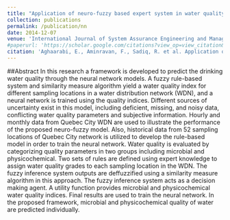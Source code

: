 ```yaml
---
title: "Application of neuro-fuzzy based expert system in water quality assessment"
collection: publications
permalink: /publication/nn
date: 2014-12-07
venue: 'International Journal of System Assurance Engineering and Management'
#paperurl: 'https://scholar.google.com/citations?view_op=view_citation&hl=en&user=ObjiyQ0AAAAJ&citation_for_view=ObjiyQ0AAAAJ:d1gkVwhDpl0C'
citation: 'Aghaarabi, E., Aminravan, F., Sadiq, R. et al. Application of neuro-fuzzy based expert system in water quality assessment. Int J Syst Assur Eng Manag 8 (Suppl 4), 2137–2145 (2017)'
---
```

##Abstract
In this research a framework is developed to predict the drinking water quality through the neural network models. A fuzzy rule-based system and similarity measure algorithm yield a water quality index for different sampling locations in a water distribution network (WDN), and a neural network is trained using the quality indices. Different sources of uncertainty exist in this model, including deficient, missing, and noisy data, conflicting water quality parameters and subjective information. Hourly and monthly data from Quebec City WDN are used to illustrate the performance of the proposed neuro-fuzzy model. Also, historical data from 52 sampling locations of Quebec City network is utilized to develop the rule-based model in order to train the neural network. Water quality is evaluated by categorizing quality parameters in two groups including microbial and physicochemical. Two sets of rules are defined using expert knowledge to assign water quality grades to each sampling location in the WDN. The fuzzy inference system outputs are deffuzzified using a similarity measure algorithm in this approach. The fuzzy inference system acts as a decision making agent. A utility function provides microbial and physicochemical water quality indices. Final results are used to train the neural network. In the proposed framework, microbial and physicochemical quality of water are predicted individually.



